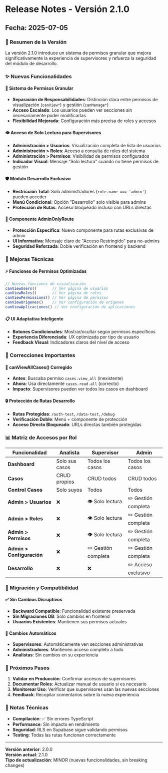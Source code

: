 # Release Notes - Versión 2.1.0
## Fecha: 2025-07-05

### 🎉 Resumen de la Versión
La versión 2.1.0 introduce un sistema de permisos granular que mejora significativamente la experiencia de supervisores y refuerza la seguridad del módulo de desarrollo.

### ✨ Nuevas Funcionalidades

#### 🔐 **Sistema de Permisos Granular**
- **Separación de Responsabilidades**: Distinción clara entre permisos de visualización (`canView*`) y gestión (`canManage*`)
- **Acceso Escalado**: Los usuarios pueden ver secciones sin necesariamente poder modificarlas
- **Flexibilidad Mejorada**: Configuración más precisa de roles y accesos

#### 👁️ **Acceso de Solo Lectura para Supervisores**
- **Administración > Usuarios**: Visualización completa de lista de usuarios
- **Administración > Roles**: Acceso a consulta de roles del sistema  
- **Administración > Permisos**: Visibilidad de permisos configurados
- **Indicador Visual**: Mensaje "Solo lectura" cuando no tiene permisos de gestión

#### 🛡️ **Módulo Desarrollo Exclusivo**
- **Restricción Total**: Solo administradores (`role.name === 'admin'`) pueden acceder
- **Menú Condicional**: Opción "Desarrollo" solo visible para admins
- **Protección de Rutas**: Acceso bloqueado incluso con URLs directas

#### 🚧 **Componente AdminOnlyRoute**
- **Protección Específica**: Nuevo componente para rutas exclusivas de admin
- **UI Informativa**: Mensaje claro de "Acceso Restringido" para no-admins
- **Seguridad Reforzada**: Doble verificación en frontend y backend

### 🔧 Mejoras Técnicas

#### ⚡ **Funciones de Permisos Optimizadas**
```typescript
// Nuevas funciones de visualización
canViewUsers()       // Ver página de usuarios
canViewRoles()       // Ver página de roles  
canViewPermissions() // Ver página de permisos
canViewOrigenes()    // Ver configuración de orígenes
canViewAplicaciones() // Ver configuración de aplicaciones
```

#### 📋 **UI Adaptativa Inteligente**
- **Botones Condicionales**: Mostrar/ocultar según permisos específicos
- **Experiencia Diferenciada**: UX optimizada por tipo de usuario
- **Feedback Visual**: Indicadores claros del nivel de acceso

### 🐛 Correcciones Importantes

#### 🔧 **canViewAllCases() Corregido**
- **Antes**: Buscaba permiso `cases.view_all` (inexistente)
- **Ahora**: Usa directamente `cases.read.all` (correcto)
- **Impacto**: Supervisores pueden ver todos los casos en dashboard

#### 🔒 **Protección de Rutas Desarrollo**
- **Rutas Protegidas**: `/auth-test`, `/data-test`, `/debug`
- **Verificación Doble**: Menú + componente de protección
- **Acceso Directo Bloqueado**: URLs directas también protegidas

### 📊 Matriz de Accesos por Rol

| Funcionalidad | Analista | Supervisor | Admin |
|---------------|----------|------------|-------|
| **Dashboard** | Solo sus casos | Todos los casos | Todos los casos |
| **Casos** | CRUD propios | CRUD todos | CRUD todos |
| **Control Casos** | Solo suyos | Todos | Todos |
| **Admin > Usuarios** | ❌ | 👁️ Solo lectura | ✏️ Gestión completa |
| **Admin > Roles** | ❌ | 👁️ Solo lectura | ✏️ Gestión completa |
| **Admin > Permisos** | ❌ | 👁️ Solo lectura | ✏️ Gestión completa |
| **Admin > Configuración** | ❌ | ✏️ Gestión completa | ✏️ Gestión completa |
| **Desarrollo** | ❌ | ❌ | ✏️ Acceso exclusivo |

### 🔄 Migración y Compatibilidad

#### ✅ **Sin Cambios Disruptivos**
- **Backward Compatible**: Funcionalidad existente preservada
- **Sin Migraciones DB**: Solo cambios en frontend
- **Usuarios Existentes**: Mantienen sus permisos actuales

#### 🔄 **Cambios Automáticos**
- **Supervisores**: Automáticamente ven secciones administrativas
- **Administradores**: Mantienen acceso completo a todo
- **Analistas**: Sin cambios en su experiencia

### 🚀 Próximos Pasos

1. **Validar en Producción**: Confirmar accesos de supervisores
2. **Documentar Roles**: Actualizar manual de usuario si es necesario  
3. **Monitorear Uso**: Verificar que supervisores usan las nuevas secciones
4. **Feedback**: Recopilar comentarios sobre la nueva experiencia

### 📝 Notas Técnicas

- **Compilación**: ✅ Sin errores TypeScript
- **Performance**: Sin impacto en rendimiento
- **Seguridad**: RLS en Supabase sigue validando permisos
- **Testing**: Todas las rutas funcionan correctamente

---

**Versión anterior**: 2.0.0  
**Versión actual**: 2.1.0  
**Tipo de actualización**: MINOR (nuevas funcionalidades, sin breaking changes)
